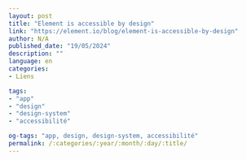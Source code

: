 ```yaml
---
layout: post
title: "Element is accessible by design"
link: "https://element.io/blog/element-is-accessible-by-design"
author: N/A
published_date: "19/05/2024"
description: ""
language: en
categories:
- Liens

tags:
- "app"
- "design"
- "design-system"
- "accessibilité"

og-tags: "app, design, design-system, accessibilité"
permalink: /:categories/:year/:month/:day/:title/
---
```

